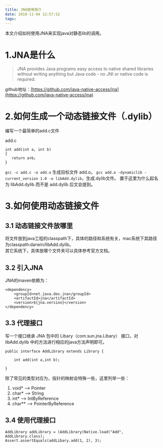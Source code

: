 ```yaml
---
title: JNA使用简介
date: 2018-11-04 12:57:52
tags:
---
```

本文介绍如何使用JNA来实现java对静态lib的调用。
# 1.JNA是什么
> JNA provides Java programs easy access to native shared libraries without writing anything but Java code - no JNI or native code is required.   

github地址：[https://github.com/java-native-access/jna](https://github.com/java-native-access/jna)

# 2.如何生成一个动态链接文件（.dylib）
编写一个最简单的add.c文件  

add.c

```
int add(int a, int b)
{
   return a+b;
}
```
`gcc -c add.c -o add.o` 生成目标文件 add.o。
`gcc add.o -dynamiclib -current_version 1.0 -o libAdd.dylib`，生成.dylib文件。
置于这里为什么起名为 libAdd.dylib 而不是 add.dylib 后文会提到。

# 3.如何使用动态链接文件
## 3.1 动态链接文件放哪里
将文件放到java工程的classpath下，具体的路径和系统有关，mac系统下其路径为classpath:darwin/libAdd.dylib。  
其它系统下，具体放哪个文件夹可以具体参考官方文档。

## 3.2 引入JNA
JNA的maven依赖为：  

```
<dependency>
	<groupId>net.java.dev.jna</groupId>
	<artifactId>jna</artifactId>
	<version>${jna.version}</version>
</dependency>
```

## 3.3 代理接口
写一个接口继承 JNA 包中的 Libary（com.sun.jna.Libary） 接口，对 libAdd.dylib 中的方法进行相应的java方法声明即可。

```
public interface AddLibrary extends Library {

	int add(int a,int b);

}
```
除了常见的类型对应为，指针的映射会特殊一些，这里列举一些：   
1. void* --> Pointer   
2. char* --> String  
3. int* --> IntByReference  
4. char** --> PointerByReference

## 3.4 使用代理接口

```
AddLibrary addLibrary = (AddLibrary)Native.load("Add", AddLibrary.class);
Assert.assertEquals(addLibary.add(1, 2), 3);
```



